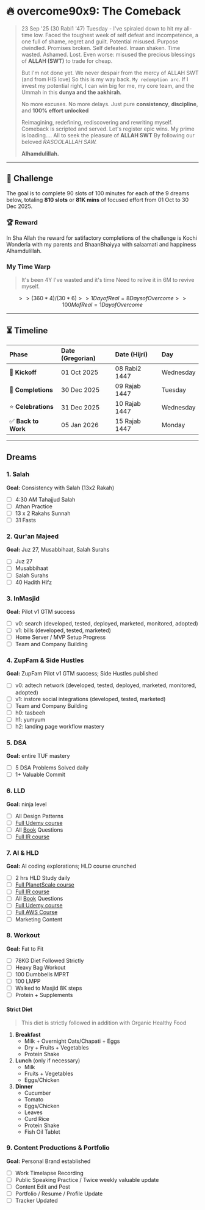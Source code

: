 # 🔥 overcome90x9: The Comeback

> 23 Sep '25 (30 Rabi1 '47) Tuesday - I've spiraled down to hit my all-time low. Faced the toughest week of self defeat and incompetence, a one full of shame, regret and guilt.
> Potential misused.
> Purpose dwindled.
> Promises broken.
> Self defeated.
> Imaan shaken.
> Time wasted.
> Ashamed.
> Lost.
> Even worse: misused the precious blessings of **ALLAH (SWT)** to trade for cheap.
>
> But I'm not done yet.
> We never despair from the mercy of ALLAH SWT (and from HIS love)
> So this is my way back. `My redemption arc`.
> If I invest my potential right, I can win big for me, my core team, and the Ummah in this **dunya and the aakhirah**.
>
> No more excuses. No more delays.
> Just pure **consistency**, **discipline**, and **100% effort unlocked**
>
> Reimagining, redefining, rediscovering and rewriting myself.
> Comeback is scripted and served.
> Let's register epic wins.
> My prime is loading....
> All to seek the pleasure of **ALLAH SWT**
> By following our beloved _RASOOLALLAH SAW._
>
> **Alhamdulillah.**

---

## 🎯 Challenge

The goal is to complete 90 slots of 100 minutes for each of the 9 dreams below, totaling **810 slots** or **81K mins** of focused effort from 01 Oct to 30 Dec 2025.

### 🏆 Reward

In Sha Allah the reward for satifactory completions of the challenge is Kochi Wonderla with my parents and BhaanBhaiyya with salaamati and happiness Alhamdulillah.

### My Time Warp

> It's been 4Y I've wasted and it's time
> Need to relive it in 6M to revive myself.

```math
>> (360 * 4) / (30 * 6)
>> 1 Day of Real = 8 Days of Overcome
>> 100M of Real = 1 Day of Overcome
```

---

## ⏳ Timeline

| Phase | Date (Gregorian) | Date (Hijri) | Day |
| :--- | :--- | :--- | :--- |
| 🌅 **Kickoff** | 01 Oct 2025 | 08 Rabi2 1447 | Wednesday |
| 🌌 **Completions** | 30 Dec 2025 | 09 Rajab 1447 | Tuesday |
| ⭐ **Celebrations** | 31 Dec 2025 | 10 Rajab 1447 | Wednesday |
| ✅ **Back to Work** | 05 Jan 2026 | 15 Rajab 1447 | Monday |

---

## Dreams

### 1. Salah
**Goal:** Consistency with Salah (13x2 Rakah)
- [ ] 4:30 AM Tahajjud Salah
- [ ] Athan Practice
- [ ] 13 x 2 Rakahs Sunnah
- [ ] 31 Fasts

### 2. Qur'an Majeed
**Goal:** Juz 27, Musabbihaat, Salah Surahs
- [ ] Juz 27
- [ ] Musabbihaat
- [ ] Salah Surahs
- [ ] 40 Hadith Hifz

### 3. InMasjid
**Goal:** Pilot v1 GTM success
- [ ] v0: search (developed, tested, deployed, marketed, monitored, adopted)
- [ ] v1: bills (developed, tested, marketed)
- [ ] Home Server / MVP Setup Progress
- [ ] Team and Company Building

### 4. ZupFam & Side Hustles
**Goal:** ZupFam Pilot v1 GTM success; Side Hustles published
- [ ] v0: adtech network (developed, tested, deployed, marketed, monitored, adopted)
- [ ] v1: instore social integrations (developed, tested, marketed)
- [ ] Team and Company Building
- [ ] h0: tasbeeh
- [ ] h1: yumyum
- [ ] h2: landing page workflow mastery

### 5. DSA
**Goal:** entire TUF mastery
- [ ] 5 DSA Problems Solved daily
- [ ] 1+ Valuable Commit

### 6. LLD
**Goal:** ninja level
- [ ] All Design Patterns
- [ ] [Full Udemy course](https://www.udemy.com/course/system_design_lld_hld/learn/)
- [ ] All [Book](file:///Users/alhamdulillah/Books/Techy/LLD) Questions
- [ ] [Full IR course](https://interviewready.io/learn/low-level-design-course)

### 7. AI & HLD
**Goal:** AI coding explorations; HLD course crunched
- [ ] 2 hrs HLD Study daily
- [ ] [Full PlanetScale course](https://planetscale.com/learn/courses/mysql-for-developers)
- [ ] [Full IR course](https://interviewready.io/learn/system-design-course)
- [ ] All [Book](file:///Users/alhamdulillah/Books/Techy/HLD) Questions
- [ ] [Full Udemy course](https://www.udemy.com/course/system_design_lld_hld/learn/)
- [ ] [Full AWS Course](https://www.udemy.com/course/aws-certified-solutions-architect-associate-saa-c03/learn)
- [ ] Marketing Content

### 8. Workout
**Goal:** Fat to Fit
- [ ] 78KG Diet Followed Strictly
- [ ] Heavy Bag Workout
- [ ] 100 Dumbbells MPRT
- [ ] 100 LMPP
- [ ] Walked to Masjid 8K steps
- [ ] Protein + Supplements

#### Strict Diet
> This diet is strictly followed in addition with Organic Healthy Food
1.  **Breakfast**
    - Milk + Overnight Oats/Chapati + Eggs
    - Dry + Fruits + Vegetables
    - Protein Shake
2.  **Lunch** (only if necessary)
    - Milk
    - Fruits + Vegetables
    - Eggs/Chicken
3.  **Dinner**
    - Cucumber
    - Tomato
    - Eggs/Chicken
    - Leaves
    - Curd Rice
    - Protein Shake
    - Fish Oil Tablet

### 9. Content Productions & Portfolio
**Goal:** Personal Brand established
- [ ] Work Timelapse Recording
- [ ] Public Speaking Practice / Twice weekly valuable update
- [ ] Content Edit and Post
- [ ] Portfolio / Resume / Profile Update
- [ ] Tracker Updated
